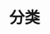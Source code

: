 ---
title: 分类
description: Categories
layout: categories
menu: 
    main:
        name: Categories
        weight: 3
        params:
            icon: categories
---